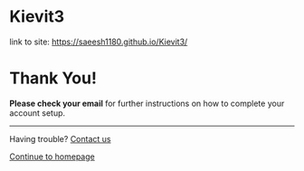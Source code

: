 # Kievit3

link to site: https://saeesh1180.github.io/Kievit3/

<div class="jumbotron text-center">
  <h1 class="display-3">Thank You!</h1>
  <p class="lead"><strong>Please check your email</strong> for further instructions on how to complete your account setup.</p>
  <hr>
  <p>
    Having trouble? <a href="">Contact us</a>
  </p>
  <p class="lead">
    <a class="btn btn-primary btn-sm" href="https://bootstrapcreative.com/" role="button">Continue to homepage</a>
  </p>
</div>
